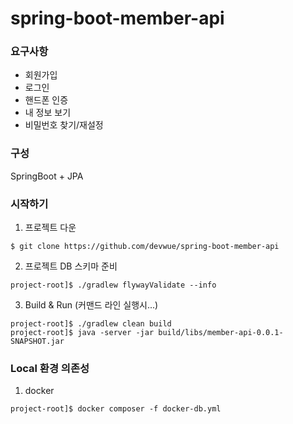 # spring-boot-member-api

### 요구사항
* 회원가입
* 로그인
* 핸드폰 인증
* 내 정보 보기
* 비밀번호 찾기/재설정

### 구성
SpringBoot + JPA

### 시작하기
1. 프로젝트 다운
```shell
$ git clone https://github.com/devwue/spring-boot-member-api
```
2. 프로젝트 DB 스키마 준비
```shell
project-root]$ ./gradlew flywayValidate --info
```
3. Build & Run (커맨드 라인 실행시...)
```shell
project-root]$ ./gradlew clean build 
project-root]$ java -server -jar build/libs/member-api-0.0.1-SNAPSHOT.jar 
```

### Local 환경 의존성
1. docker
```shell
project-root]$ docker composer -f docker-db.yml
```